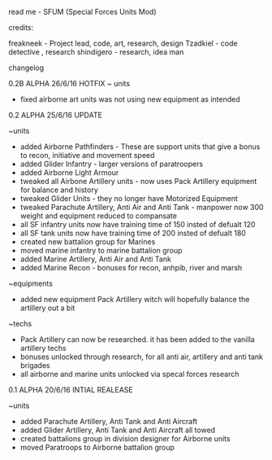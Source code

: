 read me - SFUM (Special Forces Units Mod)

credits:

freakneek - Project lead, code, art, research, design
Tzadkiel - code detective , research 
shindigero - research, idea man

changelog

0.2B ALPHA
26/6/16
HOTFIX
~ units
- fixed airborne art units was not using new equipment as intended

0.2 ALPHA
25/6/16
UPDATE

~units
- added Airborne Pathfinders - These are support units that give a bonus to recon, initiative and movement speed
- added Glider Infantry - larger versions of paratroopers 
- added Airborne Light Armour
- tweaked all Airbone Artillery units - now uses Pack Artillery equipment for balance and history
- tweaked Glider Units - they no longer have Motorized Equipment
- tweaked Parachute Artillery, Anti Air and Anti Tank - manpower now 300 weight and equipment reduced to compansate
- all SF infantry units now have training time of 150 insted of defualt 120
- all SF tank units now have training time of 200 insted of defualt 180
- created new battalion group for Marines
- moved marine infantry to marine battalion group
- added Marine Artillery, Anti Air and Anti Tank
- added Marine Recon - bonuses for recon, anhpib, river and marsh

~equipments
- added new equipment Pack Artillery witch will hopefully balance the artillery out a bit

~techs
- Pack Artillery can now be researched. it has been added to the vanilla artillery techs
- bonuses unlocked through research, for all anti air, artillery and anti tank brigades
- all airborne and marine units unlocked via specal forces research

0.1 ALPHA
20/6/16
INTIAL REALEASE

~units
- added Parachute Artillery, Anti Tank and Anti Aircraft
- added Glider Artillery, Anti Tank and Anti Aircraft all towed
- created battalions group in division designer for Airborne units
- moved Paratroops to Airborne battalion group


